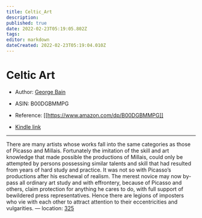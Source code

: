 ```yaml
---
title: Celtic_Art
description: 
published: true
date: 2022-02-23T05:19:05.802Z
tags: 
editor: markdown
dateCreated: 2022-02-23T05:19:04.010Z
---
```


# Celtic Art

* Author: [George Bain](https://www.amazon.com/George-Bain/e/B001IO8D9C/ref=dp_byline_cont_ebooks_1)
* ASIN: B00DGBMMPG




* Reference: [[https://www.amazon.com/dp/B00DGBMMPG]]
* [Kindle link](kindle://book?action=open&asin=B00DGBMMPG)


---
There are many artists whose works fall into the same categories as those of Picasso and Millais. Fortunately the imitation of the skill and art knowledge that made possible the productions of Millais, could only be attempted by persons possessing similar talents and skill that had resulted from years of hard study and practice. It was not so with Picasso’s productions after his eschewal of realism. The merest novice may now by-pass all ordinary art study and with effrontery, because of Picasso and others, claim protection for anything he cares to do, with full support of bewildered press representatives. Hence there are legions of imposters who vie with each other to attract attention to their eccentricities and vulgarities. — location: [325](kindle://book?action=open&asin=B00DGBMMPG&location=325)

